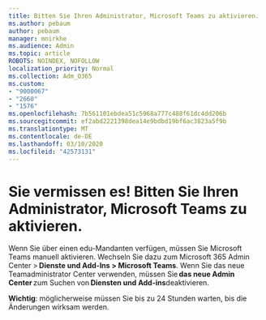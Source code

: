 ```yaml
---
title: Bitten Sie Ihren Administrator, Microsoft Teams zu aktivieren.
ms.author: pebaum
author: pebaum
manager: mnirkhe
ms.audience: Admin
ms.topic: article
ROBOTS: NOINDEX, NOFOLLOW
localization_priority: Normal
ms.collection: Adm_O365
ms.custom:
- "9000067"
- "2660"
- "1576"
ms.openlocfilehash: 7b561101ebdea51c5968a777c488f61dc4dd206b
ms.sourcegitcommit: ef2abd2221398dea14e9bdbd19bf6ac3823a5f9b
ms.translationtype: MT
ms.contentlocale: de-DE
ms.lasthandoff: 03/10/2020
ms.locfileid: "42573131"
---
```

# <a name="youre-missing-out-ask-your-admin-to-enable-microsoft-teams"></a>Sie vermissen es! Bitten Sie Ihren Administrator, Microsoft Teams zu aktivieren.

Wenn Sie über einen edu-Mandanten verfügen, müssen Sie Microsoft Teams manuell aktivieren. Wechseln Sie dazu zum Microsoft 365 Admin Center > **Dienste und Add-Ins > Microsoft Teams**. Wenn Sie das neue Teamadministrator Center verwenden, müssen Sie **das neue Admin Center** zum Suchen von **Diensten und Add-ins**deaktivieren. 

**Wichtig**: möglicherweise müssen Sie bis zu 24 Stunden warten, bis die Änderungen wirksam werden.